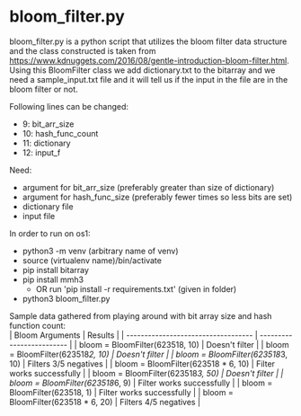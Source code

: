# bloom_filter.py

bloom_filter.py is a python script that utilizes the bloom filter data structure and the
class constructed is taken from https://www.kdnuggets.com/2016/08/gentle-introduction-bloom-filter.html.
Using this BloomFilter class we add dictionary.txt to the bitarray and we need a sample_input.txt file
and it will tell us if the input in the file are in the bloom filter or not.

Following lines can be changed:
- 9: bit_arr_size
- 10: hash_func_count
- 11: dictionary
- 12: input_f

Need:
- argument for bit_arr_size (preferably greater than size of dictionary)
- argument for hash_func_size (preferably fewer times so less bits are set)
- dictionary file
- input file

In order to run on os1:
- python3 -m venv (arbitrary name of venv)
- source (virtualenv name)/bin/activate
- pip install bitarray
- pip install mmh3
	- OR run 'pip install -r requirements.txt' (given in folder)
- python3 bloom_filter.py

Sample data gathered from playing around with bit array size and hash function count:<br>
|	Bloom Arguments 										|				Results							|
| ----------------------------------- | ------------------------- |
| bloom = BloomFilter(623518, 10) 		| Doesn't filter						|
| bloom = BloomFilter(623518*2, 10) 	| Doesn't filter						|
| bloom = BloomFilter(623518*3, 10) 	| Filters 3/5 negatives			|
| bloom = BloomFilter(623518 * 6, 10) | Filter works successfully |
| bloom = BloomFilter(623518*3, 50) 	| Doesn't filter						|
| bloom = BloomFilter(623518*6, 9) 		| Filter works successfully |
| bloom = BloomFilter(623518, 1) 			| Filter works successfully |
| bloom = BloomFilter(623518 * 6, 20) | Filters 4/5 negatives			|
